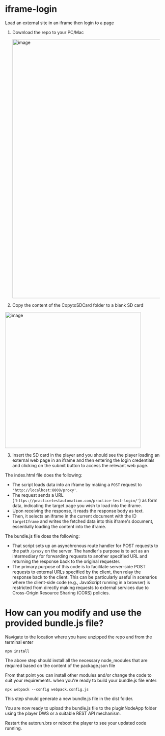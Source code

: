 # iframe-login
Load an external site in an iframe then login to a page

1. Download the repo to your PC/Mac

   <img width="840" alt="image" src="https://github.com/RomeoLB/iframe-login/assets/136584791/6335fda5-e893-409c-a753-ae1f4bcb96c9">

2. Copy the content of the CopytoSDCard folder to a blank SD card

<img width="441" alt="image" src="https://github.com/RomeoLB/iframe-login/assets/136584791/446dcdbe-4447-472e-af11-1ac4f4376e6b">
   
3. Insert the SD card in the player and you should see the player loading an external web page in an iframe and then entering the login credentials and clicking on the submit button to access the relevant web page.

The index.html file does the following:

   - The script loads data into an iframe by making a `POST` request to `'http://localhost:8000/proxy'`.
   - The request sends a URL (`'https://practicetestautomation.com/practice-test-login/'`) as form data, indicating the target page you wish to load into the iframe.
   - Upon receiving the response, it reads the response body as text.
   - Then, it selects an iframe in the current document with the ID `targetIframe` and writes the fetched data into this iframe's document, essentially loading the content into the iframe.

The bundle.js file does the following:

  - That script sets up an asynchronous route handler for POST requests to the path `/proxy` on the server. The handler's purpose is to act as an intermediary for forwarding requests to another specified URL and returning the response back to the original requester.
  - The primary purpose of this code is to facilitate server-side POST requests to external URLs specified by the client, then relay the response back to the client. This can be particularly useful in scenarios where the client-side code (e.g., JavaScript running in a browser) is restricted from directly making requests to external services due to Cross-Origin Resource Sharing (CORS) policies.

# How can you modify and use the provided bundle.js file?

Navigate to the location where you have unzipped the repo and from the terminal enter 

``npm install``

The above step should install all the necessary node_modules that are required based on the content of the package.json file

From that point you can install other modules and/or change the code to suit your requirements. when you're ready to build your bundle.js file enter:

``npx webpack --config webpack.config.js``

This step should generate a new bundle.js file in the dist folder.

You are now ready to upload the bundle.js file to the pluginNodeApp folder using the player DWS or a suitable REST API mechanism.

Restart the autorun.brs or reboot the player to see your updated code running.


